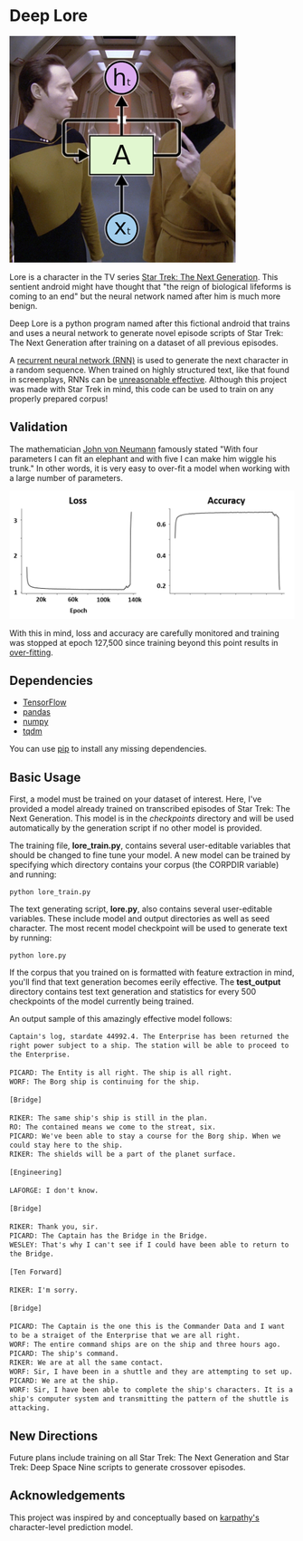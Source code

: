# Deep Lore

![Data and Lore aboard the USS Enterprise NCC-1701-D](lore.png)

Lore is a character in the TV series [Star Trek: The Next Generation](https://en.wikipedia.org/wiki/Star_Trek:_The_Next_Generation).  This sentient android might have thought that "the reign of biological lifeforms is coming to an end" but the neural network named after him is much more benign.

Deep Lore is a python program named after this fictional android that trains and uses a neural network to generate novel episode scripts of Star Trek: The Next Generation after training on a dataset of all previous episodes.

A [recurrent neural network (RNN)](https://en.wikipedia.org/wiki/Recurrent_neural_network) is used to generate the next character in a random sequence.  When trained on highly structured text, like that found in screenplays, RNNs can be [unreasonable effective](http://karpathy.github.io/2015/05/21/rnn-effectiveness/).  Although this project was made with Star Trek in mind, this code can be used to train on any properly prepared corpus!

## Validation

The mathematician [John von Neumann](https://en.wikiquote.org/wiki/John_von_Neumann) famously stated "With four parameters I can fit an elephant and with five I can make him wiggle his trunk."  In other words, it is very easy to over-fit a model when working with a large number of parameters.

![Lore loss and accuracy plots.](validation.png)

With this in mind, loss and accuracy are carefully monitored and training was stopped at epoch 127,500 since training beyond this point results in [over-fitting](https://en.wikipedia.org/wiki/Overfitting).

## Dependencies

  * [TensorFlow](https://www.tensorflow.org/)
  * [pandas](https://pandas.pydata.org/)
  * [numpy](http://www.numpy.org/)
  * [tqdm](https://github.com/tqdm/tqdm)

You can use [pip](https://pypi.python.org/pypi/pip) to install any missing dependencies.

## Basic Usage

First, a model must be trained on your dataset of interest.  Here, I've provided a model already trained on transcribed episodes of Star Trek: The Next Generation.  This model is in the *checkpoints* directory and will be used automatically by the generation script if no other model is provided.

The training file, <b>lore_train.py</b>, contains several user-editable variables that should be changed to fine tune your model.  A new model can be trained by specifying which directory contains your corpus (the CORPDIR variable) and running:

```
python lore_train.py
```

The text generating script, <b>lore.py</b>, also contains several user-editable variables. These include model and output directories as well as seed character.  The most recent model checkpoint will be used to generate text by running:

```
python lore.py
```

If the corpus that you trained on is formatted with feature extraction in mind, you'll find that text generation becomes eerily effective.  The <b>test_output</b> directory contains test text generation and statistics for every 500 checkpoints of the model currently being trained.

An output sample of this amazingly effective model follows:

```
Captain's log, stardate 44992.4. The Enterprise has been returned the right power subject to a ship. The station will be able to proceed to the Enterprise.

PICARD: The Entity is all right. The ship is all right.
WORF: The Borg ship is continuing for the ship.

[Bridge]

RIKER: The same ship's ship is still in the plan.
RO: The contained means we come to the streat, six.
PICARD: We've been able to stay a course for the Borg ship. When we could stay here to the ship.
RIKER: The shields will be a part of the planet surface.

[Engineering]

LAFORGE: I don't know.

[Bridge]

RIKER: Thank you, sir.
PICARD: The Captain has the Bridge in the Bridge.
WESLEY: That's why I can't see if I could have been able to return to the Bridge.

[Ten Forward]

RIKER: I'm sorry.

[Bridge]

PICARD: The Captain is the one this is the Commander Data and I want to be a straiget of the Enterprise that we are all right.
WORF: The entire command ships are on the ship and three hours ago.
PICARD: The ship's command.
RIKER: We are at all the same contact.
WORF: Sir, I have been in a shuttle and they are attempting to set up.
PICARD: We are at the ship.
WORF: Sir, I have been able to complete the ship's characters. It is a ship's computer system and transmitting the pattern of the shuttle is attacking.
```

## New Directions

Future plans include training on all Star Trek: The Next Generation and Star Trek: Deep Space Nine scripts to generate crossover episodes.

## Acknowledgements

This project was inspired by and conceptually based on [karpathy's](https://github.com/karpathy/char-rnn) character-level prediction model.
